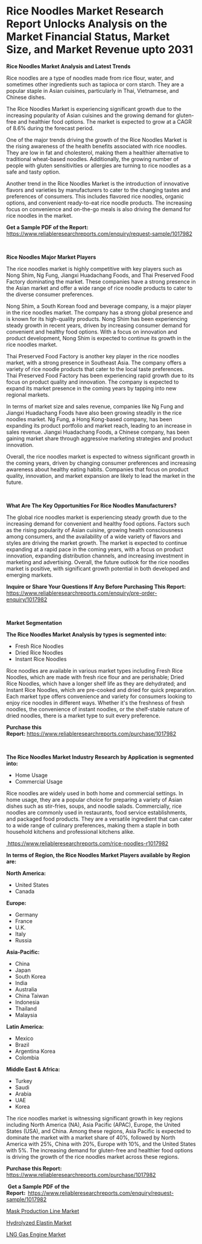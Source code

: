 <p><h1>Rice Noodles Market Research Report Unlocks Analysis on the Market Financial Status, Market Size, and Market Revenue upto 2031</h1></p><p><strong>Rice Noodles Market Analysis and Latest Trends</strong></p>
<p><p>Rice noodles are a type of noodles made from rice flour, water, and sometimes other ingredients such as tapioca or corn starch. They are a popular staple in Asian cuisines, particularly in Thai, Vietnamese, and Chinese dishes.</p><p>The Rice Noodles Market is experiencing significant growth due to the increasing popularity of Asian cuisines and the growing demand for gluten-free and healthier food options. The market is expected to grow at a CAGR of 8.6% during the forecast period.</p><p>One of the major trends driving the growth of the Rice Noodles Market is the rising awareness of the health benefits associated with rice noodles. They are low in fat and cholesterol, making them a healthier alternative to traditional wheat-based noodles. Additionally, the growing number of people with gluten sensitivities or allergies are turning to rice noodles as a safe and tasty option.</p><p>Another trend in the Rice Noodles Market is the introduction of innovative flavors and varieties by manufacturers to cater to the changing tastes and preferences of consumers. This includes flavored rice noodles, organic options, and convenient ready-to-eat rice noodle products. The increasing focus on convenience and on-the-go meals is also driving the demand for rice noodles in the market.</p></p>
<p><strong>Get a Sample PDF of the Report:&nbsp;</strong> <a href="https://www.reliableresearchreports.com/enquiry/request-sample/1017982">https://www.reliableresearchreports.com/enquiry/request-sample/1017982</a></p>
<p>&nbsp;</p>
<p><strong>Rice Noodles Major Market Players</strong></p>
<p><p>The rice noodles market is highly competitive with key players such as Nong Shim, Ng Fung, Jiangxi Huadachang Foods, and Thai Preserved Food Factory dominating the market. These companies have a strong presence in the Asian market and offer a wide range of rice noodle products to cater to the diverse consumer preferences.</p><p>Nong Shim, a South Korean food and beverage company, is a major player in the rice noodles market. The company has a strong global presence and is known for its high-quality products. Nong Shim has been experiencing steady growth in recent years, driven by increasing consumer demand for convenient and healthy food options. With a focus on innovation and product development, Nong Shim is expected to continue its growth in the rice noodles market.</p><p>Thai Preserved Food Factory is another key player in the rice noodles market, with a strong presence in Southeast Asia. The company offers a variety of rice noodle products that cater to the local taste preferences. Thai Preserved Food Factory has been experiencing rapid growth due to its focus on product quality and innovation. The company is expected to expand its market presence in the coming years by tapping into new regional markets.</p><p>In terms of market size and sales revenue, companies like Ng Fung and Jiangxi Huadachang Foods have also been growing steadily in the rice noodles market. Ng Fung, a Hong Kong-based company, has been expanding its product portfolio and market reach, leading to an increase in sales revenue. Jiangxi Huadachang Foods, a Chinese company, has been gaining market share through aggressive marketing strategies and product innovation.</p><p>Overall, the rice noodles market is expected to witness significant growth in the coming years, driven by changing consumer preferences and increasing awareness about healthy eating habits. Companies that focus on product quality, innovation, and market expansion are likely to lead the market in the future.</p></p>
<p>&nbsp;</p>
<p><strong>What Are The Key Opportunities For Rice Noodles Manufacturers?</strong></p>
<p><p>The global rice noodles market is experiencing steady growth due to the increasing demand for convenient and healthy food options. Factors such as the rising popularity of Asian cuisine, growing health consciousness among consumers, and the availability of a wide variety of flavors and styles are driving the market growth. The market is expected to continue expanding at a rapid pace in the coming years, with a focus on product innovation, expanding distribution channels, and increasing investment in marketing and advertising. Overall, the future outlook for the rice noodles market is positive, with significant growth potential in both developed and emerging markets.</p></p>
<p><strong>Inquire or Share Your Questions If Any Before Purchasing This Report:</strong> <a href="https://www.reliableresearchreports.com/enquiry/pre-order-enquiry/1017982">https://www.reliableresearchreports.com/enquiry/pre-order-enquiry/1017982</a></p>
<p>&nbsp;</p>
<p><strong>Market Segmentation</strong></p>
<p><strong>The Rice Noodles Market Analysis by types is segmented into:</strong></p>
<p><ul><li>Fresh Rice Noodles</li><li>Dried Rice Noodles</li><li>Instant Rice Noodles</li></ul></p>
<p><p>Rice noodles are available in various market types including Fresh Rice Noodles, which are made with fresh rice flour and are perishable; Dried Rice Noodles, which have a longer shelf life as they are dehydrated; and Instant Rice Noodles, which are pre-cooked and dried for quick preparation. Each market type offers convenience and variety for consumers looking to enjoy rice noodles in different ways. Whether it's the freshness of fresh noodles, the convenience of instant noodles, or the shelf-stable nature of dried noodles, there is a market type to suit every preference.</p></p>
<p><strong>Purchase this Report:&nbsp;</strong><a href="https://www.reliableresearchreports.com/purchase/1017982">https://www.reliableresearchreports.com/purchase/1017982</a></p>
<p>&nbsp;</p>
<p><strong>The Rice Noodles Market Industry Research by Application is segmented into:</strong></p>
<p><ul><li>Home Usage</li><li>Commercial Usage</li></ul></p>
<p><p>Rice noodles are widely used in both home and commercial settings. In home usage, they are a popular choice for preparing a variety of Asian dishes such as stir-fries, soups, and noodle salads. Commercially, rice noodles are commonly used in restaurants, food service establishments, and packaged food products. They are a versatile ingredient that can cater to a wide range of culinary preferences, making them a staple in both household kitchens and professional kitchens alike.</p></p>
<p><a href="https://www.reliableresearchreports.com/rice-noodles-r1017982">&nbsp;https://www.reliableresearchreports.com/rice-noodles-r1017982</a></p>
<p><strong>In terms of Region, the Rice Noodles Market Players available by Region are:</strong></p>
<p>
    <p> <strong> North America: </strong>
        <ul>
            <li>United States</li>
            <li>Canada</li>
        </ul>
        </p> 
    <p> <strong> Europe: </strong>
        <ul>
            <li>Germany</li>
            <li>France</li>
            <li>U.K.</li>
            <li>Italy</li>
            <li>Russia</li>
        </ul>
        </p> 
    <p> <strong> Asia-Pacific: </strong>
        <ul>
            <li>China</li>
            <li>Japan</li>
            <li>South Korea</li>
            <li>India</li>
            <li>Australia</li>
            <li>China Taiwan</li>
            <li>Indonesia</li>
            <li>Thailand</li>
            <li>Malaysia</li>
        </ul>
        </p> 
    <p> <strong> Latin America: </strong>
        <ul>
            <li>Mexico</li>
            <li>Brazil</li>
            <li>Argentina Korea</li>
            <li>Colombia</li>
        </ul>
        </p> 
    <p> <strong> Middle East & Africa: </strong>
        <ul>
            <li>Turkey</li>
            <li>Saudi</li>
            <li>Arabia</li>
            <li>UAE</li>
            <li>Korea</li>
        </ul>
    </p>
    </p>
<p><p>The rice noodles market is witnessing significant growth in key regions including North America (NA), Asia Pacific (APAC), Europe, the United States (USA), and China. Among these regions, Asia Pacific is expected to dominate the market with a market share of 40%, followed by North America with 25%, China with 20%, Europe with 10%, and the United States with 5%. The increasing demand for gluten-free and healthier food options is driving the growth of the rice noodles market across these regions.</p></p>
<p><strong>Purchase this Report: </strong><a href="https://www.reliableresearchreports.com/purchase/1017982">https://www.reliableresearchreports.com/purchase/1017982</a></p>
<p>&nbsp;<strong>Get a Sample PDF of the Report:&nbsp;&nbsp;</strong><a href="https://www.reliableresearchreports.com/enquiry/request-sample/1017982">https://www.reliableresearchreports.com/enquiry/request-sample/1017982</a></p>
<p><strong></strong></p>
<p><p><a href="https://www.linkedin.com/pulse/mask-production-line-market-size-growth-segmentation-regional-sfp7c">Mask Production Line Market</a></p><p><a href="https://www.linkedin.com/pulse/hydrolyzed-elastin-market-analysis-examines-its-scope-growth-c99ec">Hydrolyzed Elastin Market</a></p><p><a href="https://view.publitas.com/reportprime-1/an-in-depth-analysis-of-the-global-lng-gas-engine-market-scope-and-its-rapid-growing-6-8-cagr-forcasted-for-period-from-2024-to-2031/">LNG Gas Engine Market</a></p></p>